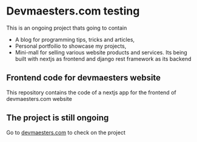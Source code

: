 # Devmaesters.com testing
This is an ongoing project thats going to contain 
* A blog for programming tips, tricks and articles,
* Personal portfoilio to showcase my projects,
* Mini-mall for selling various website products and services. 
Its being built with nextjs as frontend and django rest framework as its backend
## Frontend code for devmaesters website

This repository contains the code of a nextjs app for the frontend of devmaesters.com website


## The project is still ongoing

Go to [devmaesters.com](https://www.devmaesters.com) to check on the project

